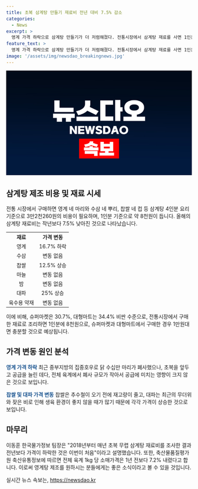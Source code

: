 ```yaml
---
title: 초복 삼계탕 만들기 재료비 전년 대비 7.5% 감소
categories:
  - News
excerpt: >
  영계 가격 하락으로 삼계탕 만들기가 더 저렴해졌다. 전통시장에서 삼계탕 재료를 사면 1인분에 8천 원으로, 슈퍼마켓과 대형마트보다 1만 원 가량 싸다. 올해는 전년 대비 7.5% 떨어진 3만2천260원이면 영계 4마리, 수삼 4뿌리, 찹쌀 4컵 등을 구입해 4인분을 만들 수 있다. 전물가정보는 올해가 처음으로 전년대비 삼계탕 재료비가 하락한 것으로 나타났다. 닭고기 가격 또한 1년전보다 19.4% 하락해 안정세를 보여준다.
feature_text: >
  영계 가격 하락으로 삼계탕 만들기가 더 저렴해졌다. 전통시장에서 삼계탕 재료를 사면 1인분에 8천 원으로, 슈퍼마켓과 대형마트보다 1만 원 가량 싸다. 올해는 전년 대비 7.5% 떨어진 3만2천260원이면 영계 4마리, 수삼 4뿌리, 찹쌀 4컵 등을 구입해 4인분을 만들 수 있다. 전물가정보는 올해가 처음으로 전년대비 삼계탕 재료비가 하락한 것으로 나타났다. 닭고기 가격 또한 1년전보다 19.4% 하락해 안정세를 보여준다.
image: '/assets/img/newsdao_breakingnews.jpg'
---
```


<p><img src="/assets/img/newsdao_breakingnews.jpg" alt="firstkoreanews 속보" /></p>

<h2 data-ke-size="size26">삼계탕 제조 비용 및 재료 시세</h2>

<p>전통 시장에서 구매하면 영계 네 마리와 수삼 네 뿌리, 찹쌀 네 컵 등 삼계탕 4인분 요리 기준으로 3만2천260원의 비용이 필요하며, 1인분 기준으로 약 8천원이 듭니다. 올해의 삼계탕 재료비는 작년보다 7.5% 낮아진 것으로 나타났습니다.</p>

<table>
  <tr>
    <td style="text-align: center; height: 17px;"><b>재료</b></td>
    <td style="text-align: center; height: 17px;"><b>가격 변동</b></td>
  </tr>
  <tr>
    <td style="text-align: center; height: 17px;">영계</td>
    <td style="text-align: center; height: 17px;">16.7% 하락</td>
  </tr>
  <tr>
    <td style="text-align: center; height: 17px;">수삼</td>
    <td style="text-align: center; height: 17px;">변동 없음</td>
  </tr>
  <tr>
    <td style="text-align: center; height: 17px;">찹쌀</td>
    <td style="text-align: center; height: 17px;">12.5% 상승</td>
  </tr>
  <tr>
    <td style="text-align: center; height: 17px;">마늘</td>
    <td style="text-align: center; height: 17px;">변동 없음</td>
  </tr>
  <tr>
    <td style="text-align: center; height: 17px;">밤</td>
    <td style="text-align: center; height: 17px;">변동 없음</td>
  </tr>
  <tr>
    <td style="text-align: center; height: 17px;">대파</td>
    <td style="text-align: center; height: 17px;">25% 상승</td>
  </tr>
  <tr>
    <td style="text-align: center; height: 17px;">육수용 약재</td>
    <td style="text-align: center; height: 17px;">변동 없음</td>
  </tr>
</table>

<p>이에 비해, 슈퍼마켓은 30.7%, 대형마트는 34.4% 비싼 수준으로, 전통시장에서 구매한 재료로 조리하면 1인분에 8천원으로, 슈퍼마켓과 대형마트에서 구매한 경우 1만원대면 충분할 것으로 예상됩니다.</p>

<h2 data-ke-size="size26">가격 변동 원인 분석</h2>

<p><b><span style="color: #1a5490;">영계 가격 하락</span></b>
최근 중부지방의 집중호우로 닭 수십만 마리가 폐사했으나, 초복을 앞두고 공급을 늘린 데다, 전체 육계에서 폐사 규모가 작아서 공급에 미치는 영향이 크지 않은 것으로 보입니다. </p>

<p><b><span style="color: #1a5490;">찹쌀 및 대파 가격 변동</span></b>
찹쌀은 추수철이 오기 전에 재고량이 줄고, 대파는 최근의 무더위와 잦은 비로 인해 생육 환경이 좋지 않을 때가 많기 때문에 각각 가격이 상승한 것으로 보입니다.</p>

<h2 data-ke-size="size26">마무리</h2>

<p>이동훈 한국물가정보 팀장은 "2018년부터 매년 초복 무렵 삼계탕 재료비를 조사한 결과 전년보다 가격이 하락한 것은 이번이 처음"이라고 설명했습니다. 또한, 축산물품질평가원 축산유통정보에 따르면 전체 육계 1kg 당 소매가격은 1년 전보다 7.2% 내렸다고 합니다. 이로써 영계탕 제조를 원하시는 분들에게는 좋은 소식이라고 볼 수 있을 것입니다.</p>
실시간 뉴스 속보는, <a href="https://newsdao.kr" rel="dofollow">https://newsdao.kr</a>


